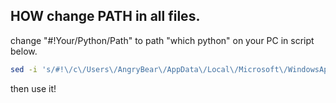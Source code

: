 ## HOW change PATH in all files.
change "#!Your/Python/Path" to path "which python" on your PC in script below.

```bash
sed -i 's/#!\/c\/Users\/AngryBear\/AppData\/Local\/Microsoft\/WindowsApps\/python/#!Your\/Python\/Path/g' *py
```

then use it!

